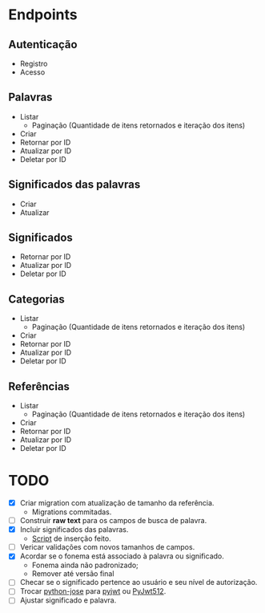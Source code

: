 # Endpoints

## Autenticação
- Registro
- Acesso
## Palavras
- Listar
  - Paginação (Quantidade de itens retornados e iteração dos itens)
- Criar
- Retornar por ID
- Atualizar por ID
- Deletar  por ID
## Significados das palavras
- Criar
- Atualizar
## Significados
- Retornar por ID
- Atualizar por ID
- Deletar por ID
## Categorias
- Listar
  - Paginação (Quantidade de itens retornados e iteração dos itens)
- Criar
- Retornar por ID
- Atualizar por ID
- Deletar  por ID
## Referências
- Listar
  - Paginação (Quantidade de itens retornados e iteração dos itens)
- Criar
- Retornar por ID
- Atualizar por ID
- Deletar  por ID

# TODO
- [X] Criar migration com atualização de tamanho da referência.
  - Migrations commitadas.
- [ ] Construir **raw text** para os campos de busca de palavra.
- [X] Incluir significados das palavras.
  - [Script](/database/importa_dados.sql) de inserção feito. 
- [ ] Vericar validações com novos tamanhos de campos.
- [X] Acordar se o fonema está associado à palavra ou significado.
  - Fonema ainda não padronizado;
  - Remover até versão final
- [ ] Checar se o significado pertence ao usuário e seu nível de autorização.
- [ ] Trocar [python-jose](https://pypi.org/project/python-jose/) para [pyjwt](https://pypi.org/project/PyJWT/) ou [PyJwt512](https://pypi.org/project/PyJwt512/).
- [ ] Ajustar significado e palavra.